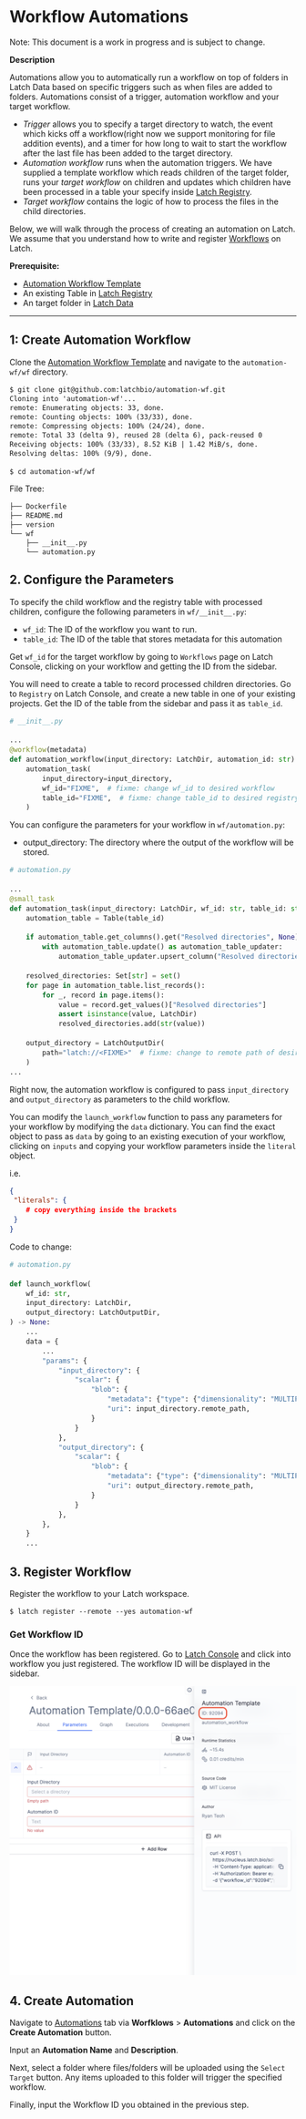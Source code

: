 # Workflow Automations

Note: This document is a work in progress and is subject to change.

**Description**

Automations allow you to automatically run a workflow on top of folders in Latch Data based on specific triggers such as when files are added to folders. Automations consist of a trigger, automation workflow and your target workflow.

* _Trigger_ allows you to specify a target directory to watch, the event which kicks off a workflow(right now we support monitoring for file addition events), and a timer for how long to wait to start the workflow after the last file has been added to the target directory.
* _Automation workflow_ runs when the automation triggers. We have supplied a template workflow which reads children of the target folder, runs your _target workflow_ on children and updates which children have been processed in a table your specify inside [Latch Registry](../registry/overview.md).
* _Target workflow_ contains the logic of how to process the files in the child directories.

Below, we will walk through the process of creating an automation on Latch. We assume that you understand how to write and register [Workflows](../basics/what_is_a_workflow.md) on Latch.

**Prerequisite:**
* [Automation Workflow Template](https://github.com/latchbio/automation-wf)
* An existing Table in [Latch Registry](https://latch.wiki/what-is-registry)
* An target folder in [Latch Data](https://console.latch.bio/data)

---

## 1: Create Automation Workflow

Clone the [Automation Workflow Template](https://github.com/latchbio/automation-wf) and navigate to the `automation-wf/wf` directory.

```shell-session
$ git clone git@github.com:latchbio/automation-wf.git
Cloning into 'automation-wf'...
remote: Enumerating objects: 33, done.
remote: Counting objects: 100% (33/33), done.
remote: Compressing objects: 100% (24/24), done.
remote: Total 33 (delta 9), reused 28 (delta 6), pack-reused 0
Receiving objects: 100% (33/33), 8.52 KiB | 1.42 MiB/s, done.
Resolving deltas: 100% (9/9), done.

$ cd automation-wf/wf
```

File Tree:
```shell-session
├── Dockerfile
├── README.md
├── version
└── wf
    ├── __init__.py
    └── automation.py
```

## 2. Configure the Parameters

To specify the child workflow and the registry table with processed children, configure the following parameters in `wf/__init__.py`:

* `wf_id`: The ID of the workflow you want to run.
* `table_id`: The ID of the table that stores metadata for this automation

Get `wf_id` for the target workflow by going to `Workflows` page on Latch Console, clicking on your workflow and getting the ID from the sidebar.

You will need to create a table to record processed children directories. Go to `Registry` on Latch Console, and create a new table in one of your existing projects. Get the ID of the table from the sidebar and pass it as `table_id`.

```python
# __init__.py

...
@workflow(metadata)
def automation_workflow(input_directory: LatchDir, automation_id: str) -> None:
    automation_task(
        input_directory=input_directory,
        wf_id="FIXME",  # fixme: change wf_id to desired workflow
        table_id="FIXME",  # fixme: change table_id to desired registry table
    )
```

You can configure the parameters for your workflow in `wf/automation.py`:

* output_directory: The directory where the output of the workflow will be stored.

```python
# automation.py

...
@small_task
def automation_task(input_directory: LatchDir, wf_id: str, table_id: str) -> None:
    automation_table = Table(table_id)

    if automation_table.get_columns().get("Resolved directories", None) is None:
        with automation_table.update() as automation_table_updater:
            automation_table_updater.upsert_column("Resolved directories", LatchDir)

    resolved_directories: Set[str] = set()
    for page in automation_table.list_records():
        for _, record in page.items():
            value = record.get_values()["Resolved directories"]
            assert isinstance(value, LatchDir)
            resolved_directories.add(str(value))

    output_directory = LatchOutputDir(
        path="latch://<FIXME>"  # fixme: change to remote path of desired output directory
    )
...
```

Right now, the automation workflow is configured to pass `input_directory` and `output_directory` as parameters to the child workflow.

You can modify the `launch_workflow` function to pass any parameters for your workflow by modifying the `data` dictionary. You can find the exact object to pass as `data` by going to an existing execution of your workflow, clicking on `inputs` and copying your workflow parameters inside the `literal` object.

i.e.
```json
{
 "literals": {
    # copy everything inside the brackets
 }
}
```

Code to change:

```python
# automation.py

def launch_workflow(
    wf_id: str,
    input_directory: LatchDir,
    output_directory: LatchOutputDir,
) -> None:
    ...
    data = {
        ...
        "params": {
            "input_directory": {
                "scalar": {
                    "blob": {
                        "metadata": {"type": {"dimensionality": "MULTIPART"}},
                        "uri": input_directory.remote_path,
                    }
                }
            },
            "output_directory": {
                "scalar": {
                    "blob": {
                        "metadata": {"type": {"dimensionality": "MULTIPART"}},
                        "uri": output_directory.remote_path,
                    }
                }
            },
        },
    }
    ...
```


## 3. Register Workflow

Register the workflow to your Latch workspace.

```
$ latch register --remote --yes automation-wf
```

### Get Workflow ID

Once the workflow has been registered. Go to [Latch Console](https://console.latch.bio/workflows) and click into workflow you just registered. The workflow ID will be displayed in the sidebar.

![Workflow ID](../assets/automation//get-workflow-id.png)

## 4. Create Automation

Navigate to [Automations](https://console.latch.bio/automations) tab via **Worfklows** > **Automations** and click on the **Create Automation** button.

Input an **Automation Name** and **Description**.

Next, select a folder where files/folders will be uploaded using the `Select Target` button. Any items uploaded to this folder will trigger the specified workflow.

Finally, input the Workflow ID you obtained in the previous step.

